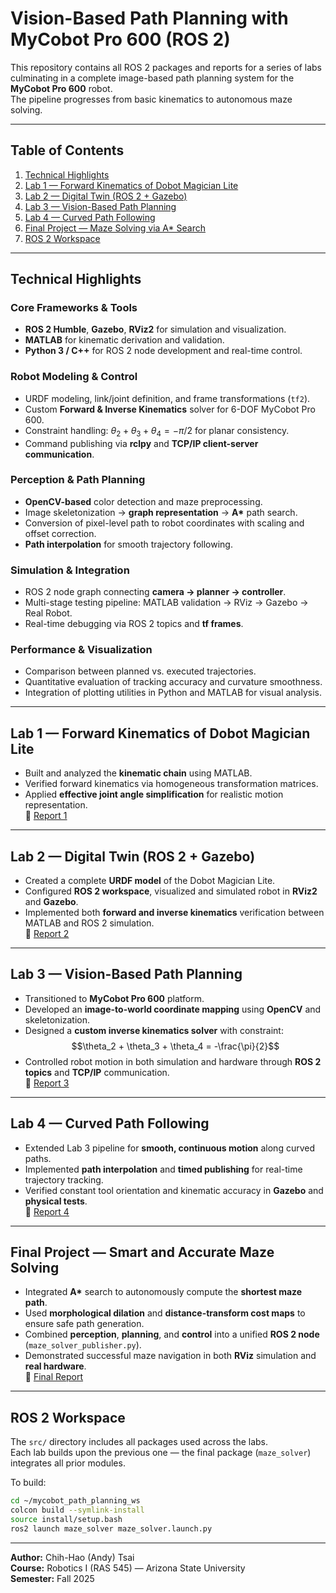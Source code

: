 # Vision-Based Path Planning with MyCobot Pro 600 (ROS 2)

This repository contains all ROS 2 packages and reports for a series of labs culminating in a complete
image-based path planning system for the **MyCobot Pro 600** robot.  
The pipeline progresses from basic kinematics to autonomous maze solving.

---

## Table of Contents
1. [Technical Highlights](#technical-highlights)
2. [Lab 1 — Forward Kinematics of Dobot Magician Lite](#lab-1--forward-kinematics-of-dobot-magician-lite)
3. [Lab 2 — Digital Twin (ROS 2 + Gazebo)](#lab-2--digital-twin-ros-2--gazebo)
4. [Lab 3 — Vision-Based Path Planning](#lab-3--vision-based-path-planning)
5. [Lab 4 — Curved Path Following](#lab-4--curved-path-following)
6. [Final Project — Maze Solving via A* Search](#final-project--smart-and-accurate-maze-solving) 
7. [ROS 2 Workspace](#ros-2-workspace)

---

## Technical Highlights

### Core Frameworks & Tools
- **ROS 2 Humble**, **Gazebo**, **RViz2** for simulation and visualization.  
- **MATLAB** for kinematic derivation and validation.  
- **Python 3 / C++** for ROS 2 node development and real-time control.  

### Robot Modeling & Control
- URDF modeling, link/joint definition, and frame transformations (`tf2`).  
- Custom **Forward & Inverse Kinematics** solver for 6-DOF MyCobot Pro 600.  
- Constraint handling:  $\theta_2 + \theta_3 + \theta_4 = -\pi/2$ for planar consistency.  
- Command publishing via **rclpy** and **TCP/IP client-server communication**.

### Perception & Path Planning
- **OpenCV-based** color detection and maze preprocessing.  
- Image skeletonization → **graph representation** → **A\*** path search.  
- Conversion of pixel-level path to robot coordinates with scaling and offset correction.  
- **Path interpolation** for smooth trajectory following.  

### Simulation & Integration
- ROS 2 node graph connecting **camera → planner → controller**.  
- Multi-stage testing pipeline: MATLAB validation → RViz → Gazebo → Real Robot.  
- Real-time debugging via ROS 2 topics and **tf frames**.

### Performance & Visualization
- Comparison between planned vs. executed trajectories.  
- Quantitative evaluation of tracking accuracy and curvature smoothness.  
- Integration of plotting utilities in Python and MATLAB for visual analysis.

---

## Lab 1 — Forward Kinematics of Dobot Magician Lite
- Built and analyzed the **kinematic chain** using MATLAB.  
- Verified forward kinematics via homogeneous transformation matrices.  
- Applied **effective joint angle simplification** for realistic motion representation.  
📂 [Report 1](./reports/Group7_Lab1.pdf)

---

## Lab 2 — Digital Twin (ROS 2 + Gazebo)
- Created a complete **URDF model** of the Dobot Magician Lite.  
- Configured **ROS 2 workspace**, visualized and simulated robot in **RViz2** and **Gazebo**.  
- Implemented both **forward and inverse kinematics** verification between MATLAB and ROS 2 simulation.  
📂 [Report 2](./reports/Group7_Lab2.pdf)

---

## Lab 3 — Vision-Based Path Planning
- Transitioned to **MyCobot Pro 600** platform.  
- Developed an **image-to-world coordinate mapping** using **OpenCV** and skeletonization.  
- Designed a **custom inverse kinematics solver** with constraint:  
  $$\theta_2 + \theta_3 + \theta_4 = -\frac{\pi}{2}$$  
- Controlled robot motion in both simulation and hardware through **ROS 2 topics** and **TCP/IP** communication.  
📂 [Report 3](./reports/Group7_Lab3.pdf)

---

## Lab 4 — Curved Path Following
- Extended Lab 3 pipeline for **smooth, continuous motion** along curved paths.  
- Implemented **path interpolation** and **timed publishing** for real-time trajectory tracking.  
- Verified constant tool orientation and kinematic accuracy in **Gazebo** and **physical tests**.  
📂 [Report 4](./reports/Group7_Lab4.pdf)

---

## Final Project — Smart and Accurate Maze Solving
- Integrated **A\*** search to autonomously compute the **shortest maze path**.  
- Used **morphological dilation** and **distance-transform cost maps** to ensure safe path generation.  
- Combined **perception**, **planning**, and **control** into a unified **ROS 2 node** (`maze_solver_publisher.py`).  
- Demonstrated successful maze navigation in both **RViz** simulation and **real hardware**.  
📂 [Final Report](./reports/final_project.pdf)

---


## ROS 2 Workspace
The `src/` directory includes all packages used across the labs.  
Each lab builds upon the previous one — the final package (`maze_solver`) integrates all prior modules.

To build:
```bash
cd ~/mycobot_path_planning_ws
colcon build --symlink-install
source install/setup.bash
ros2 launch maze_solver maze_solver.launch.py
```

---

**Author:** Chih-Hao (Andy) Tsai  
**Course:** Robotics I (RAS 545) — Arizona State University  
**Semester:** Fall 2025
